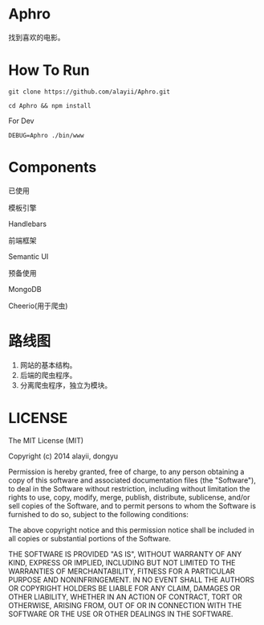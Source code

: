 Aphro
=====

找到喜欢的电影。



How To Run
===

```
git clone https://github.com/alayii/Aphro.git

cd Aphro && npm install

```

For Dev

```
DEBUG=Aphro ./bin/www
```


Components
===

已使用

模板引擎

Handlebars

前端框架

Semantic UI

预备使用

MongoDB

Cheerio(用于爬虫)



路线图
===

1. 网站的基本结构。
2. 后端的爬虫程序。
3. 分离爬虫程序，独立为模块。



LICENSE
===
The MIT License (MIT)

Copyright (c) 2014 alayii, dongyu

Permission is hereby granted, free of charge, to any person obtaining a copy
of this software and associated documentation files (the "Software"), to deal
in the Software without restriction, including without limitation the rights
to use, copy, modify, merge, publish, distribute, sublicense, and/or sell
copies of the Software, and to permit persons to whom the Software is
furnished to do so, subject to the following conditions:

The above copyright notice and this permission notice shall be included in all
copies or substantial portions of the Software.

THE SOFTWARE IS PROVIDED "AS IS", WITHOUT WARRANTY OF ANY KIND, EXPRESS OR
IMPLIED, INCLUDING BUT NOT LIMITED TO THE WARRANTIES OF MERCHANTABILITY,
FITNESS FOR A PARTICULAR PURPOSE AND NONINFRINGEMENT. IN NO EVENT SHALL THE
AUTHORS OR COPYRIGHT HOLDERS BE LIABLE FOR ANY CLAIM, DAMAGES OR OTHER
LIABILITY, WHETHER IN AN ACTION OF CONTRACT, TORT OR OTHERWISE, ARISING FROM,
OUT OF OR IN CONNECTION WITH THE SOFTWARE OR THE USE OR OTHER DEALINGS IN THE
SOFTWARE.
